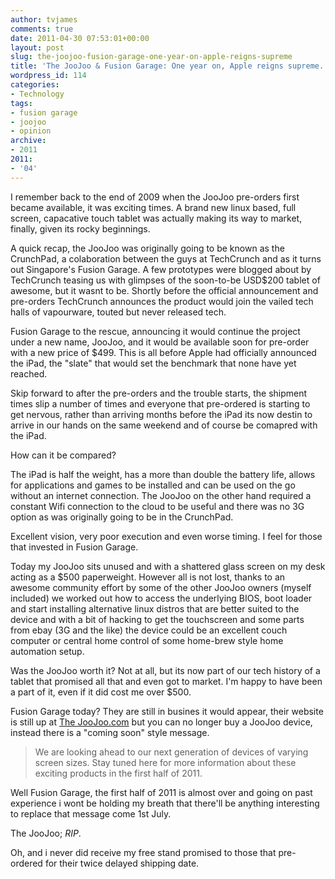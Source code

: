 ```yaml
---
author: tvjames
comments: true
date: 2011-04-30 07:53:01+00:00
layout: post
slug: the-joojoo-fusion-garage-one-year-on-apple-reigns-supreme
title: 'The JooJoo & Fusion Garage: One year on, Apple reigns supreme.'
wordpress_id: 114
categories:
- Technology
tags:
- fusion garage
- joojoo
- opinion
archive: 
- 2011
2011:
- '04'
---
```


I remember back to the end of 2009 when the JooJoo pre-orders first became available, it was exciting times. A brand new linux based, full screen, capacative touch tablet was actually making its way to market, finally, given its rocky beginnings.

A quick recap, the JooJoo was originally going to be known as the CrunchPad, a colaboration between the guys at TechCrunch and as it turns out Singapore's Fusion Garage. A few prototypes were blogged about by TechCrunch teasing us with glimpses of the soon-to-be USD$200 tablet of awesome, but it wasnt to be. Shortly before the official announcement and pre-orders TechCrunch announces the product would join the vailed tech halls of vapourware, touted but never released tech.

Fusion Garage to the rescue, announcing it would continue the project under a new name, JooJoo, and it would be available soon for pre-order with a new price of $499. This is all before Apple had officially announced the iPad, the "slate" that would set the benchmark that none have yet reached.

Skip forward to after the pre-orders and the trouble starts, the shipment times slip a number of times and everyone that pre-ordered is starting to get nervous, rather than arriving months before the iPad its now destin to arrive in our hands on the same weekend and of course be comapred with the iPad.

How can it be compared?

The iPad is half the weight, has a more than double the battery life, allows for applications and games to be installed and can be used on the go without an internet connection. The JooJoo on the other hand required a constant Wifi connection to the cloud to be useful and there was no 3G option as was originally going to be in the CrunchPad.

Excellent vision, very poor execution and even worse timing. I feel for those that invested in Fusion Garage.

Today my JooJoo sits unused and with a shattered glass screen on my desk acting as a $500 paperweight. However all is not lost, thanks to an awesome community effort by some of the other JooJoo owners (myself included) we worked out how to access the underlying BIOS, boot loader and start installing alternative linux distros that are better suited to the device and with a bit of hacking to get the touchscreen and some parts from ebay (3G and the like) the device could be an excellent couch computer or central home control of some home-brew style home automation setup.

Was the JooJoo worth it? Not at all, but its now part of our tech history of a tablet that promised all that and even got to market. I'm happy to have been a part of it, even if it did cost me over $500.

Fusion Garage today? They are still in busines it would appear, their website is still up at [The JooJoo.com](https://thejoojoo.com/) but you can no longer buy a JooJoo device, instead there is a "coming soon" style message.

> We are looking ahead to our next generation of devices of varying screen sizes. Stay tuned here for more information about these exciting products in the first half of 2011.

Well Fusion Garage, the first half of 2011 is almost over and going on past experience i wont be holding my breath that there'll be anything interesting to replace that message come 1st July.

The JooJoo; _RIP_.

Oh, and i never did receive my free stand promised to those that pre-ordered for their twice delayed shipping date.


